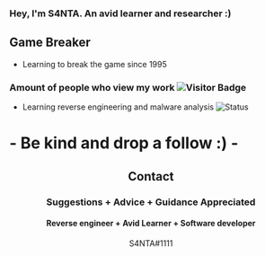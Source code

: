 ### Hey, I'm S4NTA. An avid learner and researcher :)


## Game Breaker
- Learning to break the game since 1995
### Amount of people who view my work ![Visitor Badge](https://visitor-badge.laobi.icu/badge?page_id=DefaultO.DefaultO)
- Learning reverse engineering and malware analysis
![Status](https://github-readme-stats.vercel.app/api?username=S4NTA&show_icons=true&hide_border=true&count_private=true&theme=buefy)




# - Be kind and drop a follow :) -


<h2 align="center">Contact</h2>
<h3 align="center">Suggestions + Advice + Guidance Appreciated </h3>
<h4 align="center">Reverse engineer + Avid Learner + Software developer</h4>
<p align="center">S4NTA#1111</p>


</pre><br>


